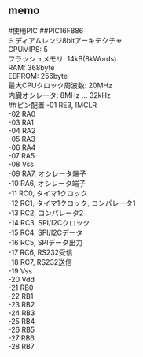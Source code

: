 memo
------
#使用PIC
##PIC16F886  
ミディアムレンジ8bitアーキテクチャ  
CPUMIPS: 5  
フラッシュメモリ: 14kB(8kWords)  
RAM: 368byte  
EEPROM: 256byte  
最大CPUクロック周波数: 20MHz  
内臓オシレータ: 8MHz ... 32kHz  
##ピン配置
-01 RE3, !MCLR  
-02 RA0  
-03 RA1  
-04 RA2  
-05 RA3  
-06 RA4  
-07 RA5  
-08 Vss  
-09 RA7, オシレータ端子  
-10 RA6, オシレータ端子  
-11 RC0, タイマ1クロック  
-12 RC1, タイマ1クロック, コンパレータ1  
-13 RC2, コンパレータ2  
-14 RC3, SPI/I2Cクロック  
-15 RC4, SPI/I2Cデータ  
-16 RC5, SPIデータ出力  
-17 RC6, RS232受信  
-18 RC7, RS232送信  
-19 Vss  
-20 Vdd  
-21 RB0  
-22 RB1  
-23 RB2  
-24 RB3  
-25 RB4  
-26 RB5  
-27 RB6  
-28 RB7  
